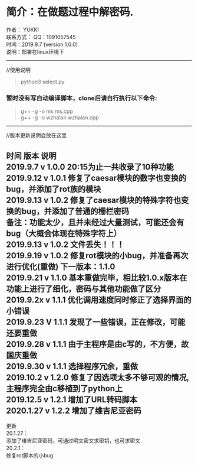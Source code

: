 # 简介：在做题过程中解密码.
作者： YUKKI  
联系方式： QQ：1091057545  
时间：2019.9.7 (version 1.0.0)  
说明：部署在linux环境下

----------------------------------------------------------------------------  
//使用说明  
> python3 select.py  
### 暂时没有写自动编译脚本，clone后请自行执行以下命令:
> g++ -g -o ms ms.cpp  
> g++ -g -o wzhalan wzhalan.cpp


----------------------------------------------------------------------------  
//版本更新说明会放在这里  

  时间  	  版本		说明  
2019.9.7	v 1.0.0		20:15为止一共收录了10种功能  
2019.9.12   	v 1.0.1		修复了caesar模块的数字也变换的bug，并添加了rot族的模块  
2019.9.13	v 1.0.2		修复了caesar模块的特殊字符也变换的bug，并添加了普通的栅栏密码  
						备注：功能太少，且并未经过大量测试，可能还会有bug（大概会体现在特殊字符上）  
2019.9.13	v 1.0.2		文件丢失！！！  
2019.9.19	v 1.0.2		修复rot模块的小bug，并准备再次进行优化(重做)	下一版本：1.1.0  
2019.9.21	v 1.1.0		基本重做完毕，相比较1.0.x版本在功能上进行了细化，密码与其他功能做了区分  
2019.9.2x	v 1.1.1		优化调用速度同时修正了选择界面的小错误  
2019.9.23	V 1.1.1		发现了一些错误，正在修改，可能还要重做  
2019.9.28	v 1.1.1		由于主程序是由c写的，不方便，故国庆重做  
2019.9.30	v 1.1.1		选择程序冗余，重做  
2019.10.2	v 1.2.0		修复了因选项太多不够可观的情况,主程序完全由c移植到了python上  
2019.12.5	v 1.2.1		增加了URL转码脚本  
2020.1.27	v 1.2.2		增加了维吉尼亚密码  
---------------------------------------------------------------------------
更新  
20.1.27：  
添加了维吉尼亚密码，可通过明文密文求密钥，也可求密文  
20.2.1：  
修复rot脚本的小bug
